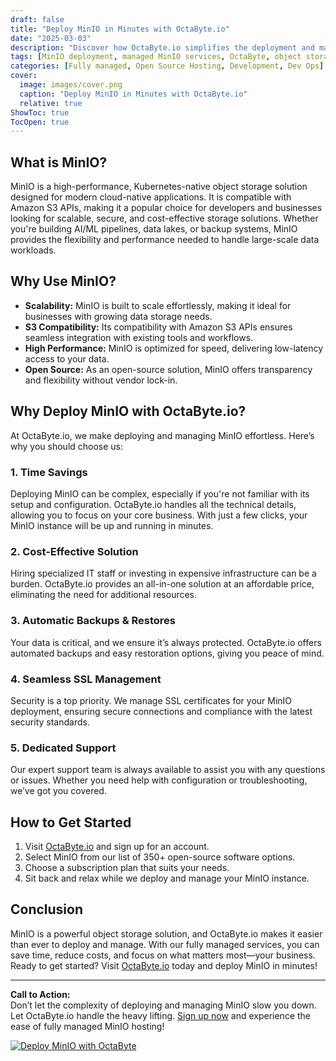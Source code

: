 ```yaml
---
draft: false
title: "Deploy MinIO in Minutes with OctaByte.io"
date: "2025-03-03"
description: "Discover how OctaByte.io simplifies the deployment and management of MinIO, the high-performance object storage solution. Save time, reduce costs, and enjoy seamless scalability with our fully managed services."
tags: [MinIO deployment, managed MinIO services, OctaByte, object storage, cloud storage, MinIO hosting, managed IT services, open-source software hosting, scalable storage solutions]
categories: [Fully managed, Open Source Hosting, Development, Dev Ops]
cover:
  image: images/cover.png
  caption: "Deploy MinIO in Minutes with OctaByte.io"
  relative: true
ShowToc: true
TocOpen: true
---
```



## What is MinIO?

MinIO is a high-performance, Kubernetes-native object storage solution designed for modern cloud-native applications. It is compatible with Amazon S3 APIs, making it a popular choice for developers and businesses looking for scalable, secure, and cost-effective storage solutions. Whether you're building AI/ML pipelines, data lakes, or backup systems, MinIO provides the flexibility and performance needed to handle large-scale data workloads.

## Why Use MinIO?

- **Scalability:** MinIO is built to scale effortlessly, making it ideal for businesses with growing data storage needs.
- **S3 Compatibility:** Its compatibility with Amazon S3 APIs ensures seamless integration with existing tools and workflows.
- **High Performance:** MinIO is optimized for speed, delivering low-latency access to your data.
- **Open Source:** As an open-source solution, MinIO offers transparency and flexibility without vendor lock-in.

## Why Deploy MinIO with OctaByte.io?

At OctaByte.io, we make deploying and managing MinIO effortless. Here’s why you should choose us:

### 1. **Time Savings**
Deploying MinIO can be complex, especially if you're not familiar with its setup and configuration. OctaByte.io handles all the technical details, allowing you to focus on your core business. With just a few clicks, your MinIO instance will be up and running in minutes.

### 2. **Cost-Effective Solution**
Hiring specialized IT staff or investing in expensive infrastructure can be a burden. OctaByte.io provides an all-in-one solution at an affordable price, eliminating the need for additional resources.

### 3. **Automatic Backups & Restores**
Your data is critical, and we ensure it’s always protected. OctaByte.io offers automated backups and easy restoration options, giving you peace of mind.

### 4. **Seamless SSL Management**
Security is a top priority. We manage SSL certificates for your MinIO deployment, ensuring secure connections and compliance with the latest security standards.

### 5. **Dedicated Support**
Our expert support team is always available to assist you with any questions or issues. Whether you need help with configuration or troubleshooting, we’ve got you covered.

## How to Get Started

1. Visit [OctaByte.io](https://octabyte.io) and sign up for an account.
2. Select MinIO from our list of 350+ open-source software options.
3. Choose a subscription plan that suits your needs.
4. Sit back and relax while we deploy and manage your MinIO instance.

## Conclusion

MinIO is a powerful object storage solution, and OctaByte.io makes it easier than ever to deploy and manage. With our fully managed services, you can save time, reduce costs, and focus on what matters most—your business. Ready to get started? Visit [OctaByte.io](https://octabyte.io) today and deploy MinIO in minutes!

---

**Call to Action:**  
Don’t let the complexity of deploying and managing MinIO slow you down. Let OctaByte.io handle the heavy lifting. [Sign up now](https://octabyte.io) and experience the ease of fully managed MinIO hosting!

[![Deploy MinIO with OctaByte](/images/deploy-on-octabyte.png)](https://octabyte.io/fully-managed-open-source-services/development/dev-ops/minio)